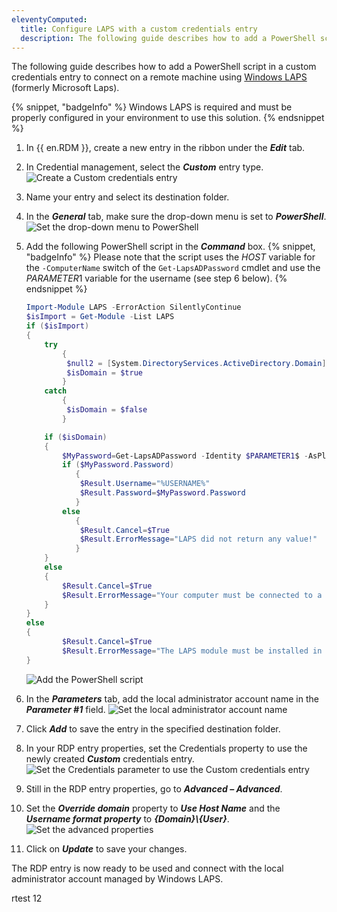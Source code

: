 ```yaml
---
eleventyComputed:
  title: Configure LAPS with a custom credentials entry
  description: The following guide describes how to add a PowerShell script in a custom credentials entry to connect on a remote machine using Windows LAPS.
---
```

The following guide describes how to add a PowerShell script in a custom credentials entry to connect on a remote machine using [Windows LAPS](https://learn.microsoft.com/en-us/windows-server/identity/laps/laps-overview) (formerly Microsoft Laps).

{% snippet, "badgeInfo" %}
Windows LAPS is required and must be properly configured in your environment to use this solution.
{% endsnippet %}

1. In {{ en.RDM }}, create a new entry in the ribbon under the ***Edit*** tab.
1. In Credential management, select the ***Custom*** entry type.
![Create a Custom credentials entry](https://cdnweb.devolutions.net/docs/docs_en_kb_KB2334.png)
1. Name your entry and select its destination folder.
1. In the ***General*** tab, make sure the drop-down menu is set to ***PowerShell***.
![Set the drop-down menu to PowerShell](https://cdnweb.devolutions.net/docs/docs_en_kb_KB2335.png)
1. Add the following PowerShell script in the ***Command*** box.
   {% snippet, "badgeInfo" %}
   Please note that the script uses the $HOST$ variable for the `-ComputerName` switch of the `Get-LapsADPassword` cmdlet and use the $PARAMETER1$ variable for the username (see step 6 below).
   {% endsnippet %}

   ```powershell
   Import-Module LAPS -ErrorAction SilentlyContinue
   $isImport = Get-Module -List LAPS
   if ($isImport)
   {
       try
           {
            $null2 = [System.DirectoryServices.ActiveDirectory.Domain]::GetComputerDomain()
            $isDomain = $true
           }
       catch
           {
            $isDomain = $false
           }

       if ($isDomain)
       {
           $MyPassword=Get-LapsADPassword -Identity $PARAMETER1$ -AsPlainText
           if ($MyPassword.Password)
              {
               $Result.Username="%USERNAME%"
               $Result.Password=$MyPassword.Password
              }
           else
              {
               $Result.Cancel=$True
               $Result.ErrorMessage="LAPS did not return any value!"
              }
       }
       else
       {
           $Result.Cancel=$True
           $Result.ErrorMessage="Your computer must be connected to a domain to use LAPS features!"
       }
   }
   else
   {
           $Result.Cancel=$True
           $Result.ErrorMessage="The LAPS module must be installed in this architecture!"
   }
   ```

   ![Add the PowerShell script](https://cdnweb.devolutions.net/docs/docs_en_kb_KB2336.png)
1. In the ***Parameters*** tab, add the local administrator account name in the ***Parameter #1*** field.
![Set the local administrator account name](https://cdnweb.devolutions.net/docs/docs_en_kb_KB2337.png)
1. Click ***Add*** to save the entry in the specified destination folder.
1. In your RDP entry properties, set the Credentials property to use the newly created ***Custom*** credentials entry.
![Set the Credentials parameter to use the Custom credentials entry](https://cdnweb.devolutions.net/docs/docs_en_kb_KB2338.png)
1. Still in the RDP entry properties, go to ***Advanced – Advanced***.
1. Set the ***Override domain*** property to ***Use Host Name*** and the ***Username format property*** to ***{Domain}\\{User}***.
![Set the advanced properties](https://cdnweb.devolutions.net/docs/docs_en_kb_KB2339.png)
1. Click on ***Update*** to save your changes.

The RDP entry is now ready to be used and connect with the local administrator account managed by Windows LAPS.


rtest 12

